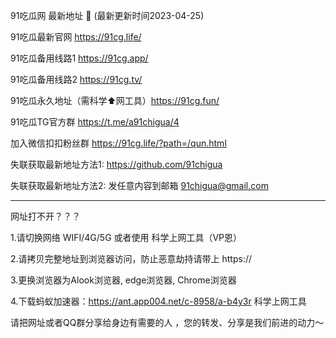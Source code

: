 91吃瓜网 最新地址 👋 (最新更新时间2023-04-25)

91吃瓜最新官网 https://91cg.life/

91吃瓜备用线路1 https://91cg.app/

91吃瓜备用线路2 https://91cg.tv/

91吃瓜永久地址（需科学⬆️网工具）https://91cg.fun/

91吃瓜TG官方群 https://t.me/a91chigua/4

加入微信扣扣粉丝群 https://91cg.life/?path=/qun.html

失联获取最新地址方法1: https://github.com/91chigua

失联获取最新地址方法2: 发任意内容到邮箱 91chigua@gmail.com

-------------

网址打不开？？？

1.请切换网络 WIFI/4G/5G 或者使用 科学上网工具（VP恩）

2.请拷贝完整地址到浏览器访问，防止恶意劫持请带上 https:// 

3.更换浏览器为Alook浏览器, edge浏览器, Chrome浏览器

4.下载蚂蚁加速器：https://ant.app004.net/c-8958/a-b4y3r 科学上网工具

请把网址或者QQ群分享给身边有需要的人 ，您的转发、分享是我们前进的动力～
